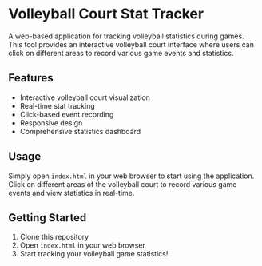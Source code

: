 # Volleyball Court Stat Tracker

A web-based application for tracking volleyball statistics during games. This tool provides an interactive volleyball court interface where users can click on different areas to record various game events and statistics.

## Features

- Interactive volleyball court visualization
- Real-time stat tracking
- Click-based event recording
- Responsive design
- Comprehensive statistics dashboard

## Usage

Simply open `index.html` in your web browser to start using the application. Click on different areas of the volleyball court to record various game events and view statistics in real-time.

## Getting Started

1. Clone this repository
2. Open `index.html` in your web browser
3. Start tracking your volleyball game statistics!
